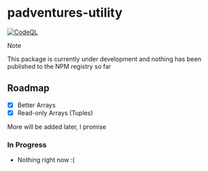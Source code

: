 # padventures-utility

[![CodeQL](https://github.com/PAdventures/padventures-utility/actions/workflows/codeql.yml/badge.svg)](https://github.com/PAdventures/padventures-utility/actions/workflows/codeql.yml)

> [!NOTE]
> This package is currently under development and nothing has been published to the NPM registry so far

## Roadmap

- [x] Better Arrays
- [x] Read-only Arrays (Tuples)

More will be added later, I promise

### In Progress
- Nothing right now :(
